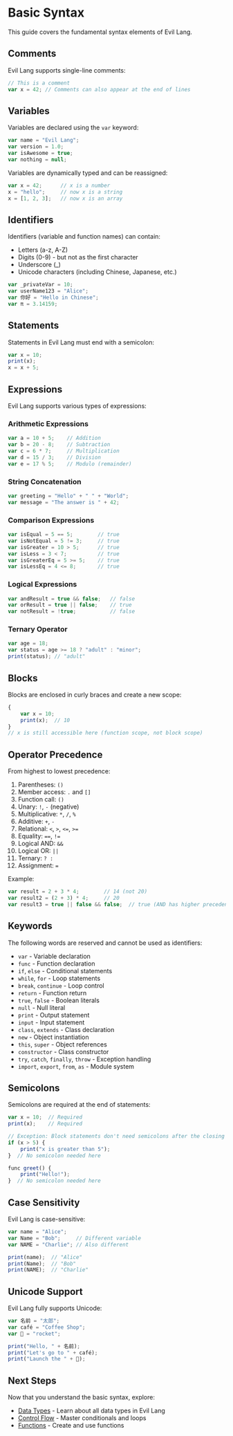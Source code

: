 # Basic Syntax

This guide covers the fundamental syntax elements of Evil Lang.

## Comments

Evil Lang supports single-line comments:

```javascript
// This is a comment
var x = 42; // Comments can also appear at the end of lines
```

## Variables

Variables are declared using the `var` keyword:

```javascript
var name = "Evil Lang";
var version = 1.0;
var isAwesome = true;
var nothing = null;
```

Variables are dynamically typed and can be reassigned:

```javascript
var x = 42;      // x is a number
x = "hello";     // now x is a string
x = [1, 2, 3];   // now x is an array
```

## Identifiers

Identifiers (variable and function names) can contain:
- Letters (a-z, A-Z)
- Digits (0-9) - but not as the first character
- Underscore (_)
- Unicode characters (including Chinese, Japanese, etc.)

```javascript
var _privateVar = 10;
var userName123 = "Alice";
var 你好 = "Hello in Chinese";
var π = 3.14159;
```

## Statements

Statements in Evil Lang must end with a semicolon:

```javascript
var x = 10;
print(x);
x = x + 5;
```

## Expressions

Evil Lang supports various types of expressions:

### Arithmetic Expressions

```javascript
var a = 10 + 5;    // Addition
var b = 20 - 8;    // Subtraction
var c = 6 * 7;     // Multiplication
var d = 15 / 3;    // Division
var e = 17 % 5;    // Modulo (remainder)
```

### String Concatenation

```javascript
var greeting = "Hello" + " " + "World";
var message = "The answer is " + 42;
```

### Comparison Expressions

```javascript
var isEqual = 5 == 5;        // true
var isNotEqual = 5 != 3;     // true
var isGreater = 10 > 5;      // true
var isLess = 3 < 7;          // true
var isGreaterEq = 5 >= 5;    // true
var isLessEq = 4 <= 8;       // true
```

### Logical Expressions

```javascript
var andResult = true && false;   // false
var orResult = true || false;    // true
var notResult = !true;           // false
```

### Ternary Operator

```javascript
var age = 18;
var status = age >= 18 ? "adult" : "minor";
print(status); // "adult"
```

## Blocks

Blocks are enclosed in curly braces and create a new scope:

```javascript
{
    var x = 10;
    print(x);  // 10
}
// x is still accessible here (function scope, not block scope)
```

## Operator Precedence

From highest to lowest precedence:

1. Parentheses: `()`
2. Member access: `.` and `[]`
3. Function call: `()`
4. Unary: `!`, `-` (negative)
5. Multiplicative: `*`, `/`, `%`
6. Additive: `+`, `-`
7. Relational: `<`, `>`, `<=`, `>=`
8. Equality: `==`, `!=`
9. Logical AND: `&&`
10. Logical OR: `||`
11. Ternary: `? :`
12. Assignment: `=`

Example:
```javascript
var result = 2 + 3 * 4;        // 14 (not 20)
var result2 = (2 + 3) * 4;     // 20
var result3 = true || false && false;  // true (AND has higher precedence)
```

## Keywords

The following words are reserved and cannot be used as identifiers:

- `var` - Variable declaration
- `func` - Function declaration
- `if`, `else` - Conditional statements
- `while`, `for` - Loop statements
- `break`, `continue` - Loop control
- `return` - Function return
- `true`, `false` - Boolean literals
- `null` - Null literal
- `print` - Output statement
- `input` - Input statement
- `class`, `extends` - Class declaration
- `new` - Object instantiation
- `this`, `super` - Object references
- `constructor` - Class constructor
- `try`, `catch`, `finally`, `throw` - Exception handling
- `import`, `export`, `from`, `as` - Module system

## Semicolons

Semicolons are required at the end of statements:

```javascript
var x = 10;  // Required
print(x);    // Required

// Exception: Block statements don't need semicolons after the closing brace
if (x > 5) {
    print("x is greater than 5");
}  // No semicolon needed here

func greet() {
    print("Hello!");
}  // No semicolon needed here
```

## Case Sensitivity

Evil Lang is case-sensitive:

```javascript
var name = "Alice";
var Name = "Bob";     // Different variable
var NAME = "Charlie"; // Also different

print(name);  // "Alice"
print(Name);  // "Bob"
print(NAME);  // "Charlie"
```

## Unicode Support

Evil Lang fully supports Unicode:

```javascript
var 名前 = "太郎";
var café = "Coffee Shop";
var 🚀 = "rocket";

print("Hello, " + 名前);
print("Let's go to " + café);
print("Launch the " + 🚀);
```

## Next Steps

Now that you understand the basic syntax, explore:
- [Data Types](data-types.md) - Learn about all data types in Evil Lang
- [Control Flow](control-flow.md) - Master conditionals and loops
- [Functions](functions.md) - Create and use functions